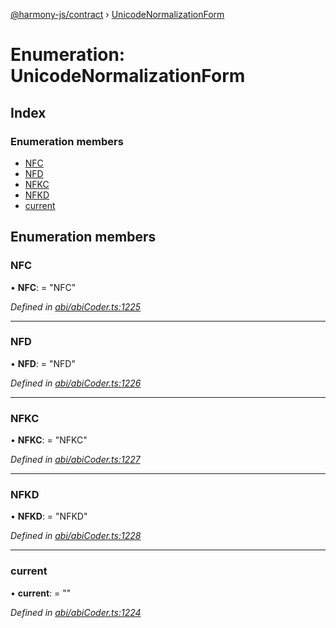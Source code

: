[@harmony-js/contract](../globals.md) › [UnicodeNormalizationForm](unicodenormalizationform.md)

# Enumeration: UnicodeNormalizationForm

## Index

### Enumeration members

* [NFC](unicodenormalizationform.md#nfc)
* [NFD](unicodenormalizationform.md#nfd)
* [NFKC](unicodenormalizationform.md#nfkc)
* [NFKD](unicodenormalizationform.md#nfkd)
* [current](unicodenormalizationform.md#current)

## Enumeration members

###  NFC

• **NFC**: = "NFC"

*Defined in [abi/abiCoder.ts:1225](https://github.com/FireStack-Lab/Harmony-sdk-core/blob/33571de/packages/harmony-contract/src/abi/abiCoder.ts#L1225)*

___

###  NFD

• **NFD**: = "NFD"

*Defined in [abi/abiCoder.ts:1226](https://github.com/FireStack-Lab/Harmony-sdk-core/blob/33571de/packages/harmony-contract/src/abi/abiCoder.ts#L1226)*

___

###  NFKC

• **NFKC**: = "NFKC"

*Defined in [abi/abiCoder.ts:1227](https://github.com/FireStack-Lab/Harmony-sdk-core/blob/33571de/packages/harmony-contract/src/abi/abiCoder.ts#L1227)*

___

###  NFKD

• **NFKD**: = "NFKD"

*Defined in [abi/abiCoder.ts:1228](https://github.com/FireStack-Lab/Harmony-sdk-core/blob/33571de/packages/harmony-contract/src/abi/abiCoder.ts#L1228)*

___

###  current

• **current**: = ""

*Defined in [abi/abiCoder.ts:1224](https://github.com/FireStack-Lab/Harmony-sdk-core/blob/33571de/packages/harmony-contract/src/abi/abiCoder.ts#L1224)*
